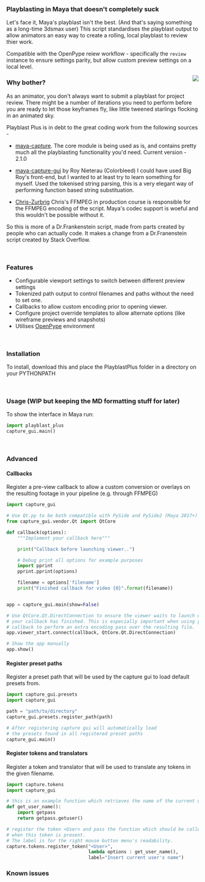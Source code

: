 ### Playblasting in Maya that doesn't completely suck


Let's face it, Maya's playblast isn't the best. (And that's saying something as a long-time 3dsmax user)
This script standardises the playblast output to allow animators an easy way to create a rolling,
local playblast to review thier work. 

Compatible with the OpenPype reiew workflow - specifically the `review` instance to ensure settings parity, 
but allow custom preview settings on a local level.

<img align="right" src="https://theline.imgix.net/Toban_still_16-9_000010.png"/>


### Why bother? 

As an animator, you don't always want to submit a playblast for project review. 
There might be a number of iterations you need to perform before you are 
ready to let those keyframes fly, like little tweened starlings flocking in an animated sky.

Playblast Plus is in debt to the great coding work from the following sources - 

- [maya-capture](https://github.com/abstractfactory/maya-capture). The core module is being used as is, 
    and contains pretty much all the playblasting functionality you'd need. Current version - 2.1.0

- [maya-capture-gui]() by Roy Nieterau (Colorbleed)
    I could have used Big Roy's front-end, but I wanted to at least try to learn something for myself. Used the tokenised string parsing, this is a very elegant way of performing function based string substituation. 

- [Chris-Zurbrig]() Chris's FFMPEG in production course is responsible for the FFMPEG encoding of the
    script. Maya's codec support is woeful and this wouldn't be possible without it. 

So this is more of a Dr.Frankenstein script, made from parts created by people who can actually code. It makes a change from a Dr.Franenstein script created by Stack Overflow. 

<br>

### Features

- Configurable viewport settings to switch between different preview settings 
- Tokenized path output to control filenames and paths without the need to set one.
- Callbacks to allow custom encoding prior to opening viewer.
- Configure project override templates to allow alternate options (like wireframe previews and snapshots) 
- Utilises [OpenPype](https://openpype.io) environment

<br>

### Installation

To install, download this and place the PlayblastPlus folder in a directory on your PYTHONPATH

<br>

### Usage (WIP but keeping the MD formatting stuff for later)

To show the interface in Maya run:

```python
import playblast_plus
capture_gui.main()
```

<br>

### Advanced

#### Callbacks
Register a pre-view callback to allow a custom conversion or overlays on the 
resulting footage in your pipeline (e.g. through FFMPEG)

```python
import capture_gui

# Use Qt.py to be both compatible with PySide and PySide2 (Maya 2017+)
from capture_gui.vendor.Qt import QtCore

def callback(options):
    """Implement your callback here"""

    print("Callback before launching viewer..")

    # Debug print all options for example purposes
    import pprint
    pprint.pprint(options)

    filename = options['filename']
    print("Finished callback for video {0}".format(filename))


app = capture_gui.main(show=False)

# Use QtCore.Qt.DirectConnection to ensure the viewer waits to launch until
# your callback has finished. This is especially important when using your
# callback to perform an extra encoding pass over the resulting file.
app.viewer_start.connect(callback, QtCore.Qt.DirectConnection)

# Show the app manually
app.show()
```

#### Register preset paths

Register a preset path that will be used by the capture gui to load default presets from.

```python
import capture_gui.presets
import capture_gui

path = "path/to/directory"
capture_gui.presets.register_path(path)

# After registering capture gui will automatically load
# the presets found in all registered preset paths
capture_gui.main()
```

#### Register tokens and translators

Register a token and translator that will be used to translate any tokens
in the given filename.

```python
import capture.tokens
import capture_gui

# this is an example function which retrieves the name of the current user
def get_user_name():
    import getpass
    return getpass.getuser()

# register the token <User> and pass the function which should be called
# when this token is present.
# The label is for the right mouse button menu's readability.
capture.tokens.register_token("<User>",
                              lambda options : get_user_name(),
                              label="Insert current user's name")
```

### Known issues
